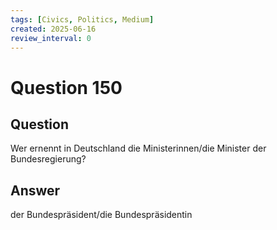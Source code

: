 ```yaml
---
tags: [Civics, Politics, Medium]
created: 2025-06-16
review_interval: 0
---
```


# Question 150

## Question

Wer ernennt in Deutschland die Ministerinnen/die Minister der Bundesregierung?

## Answer

der Bundespräsident/die Bundespräsidentin
